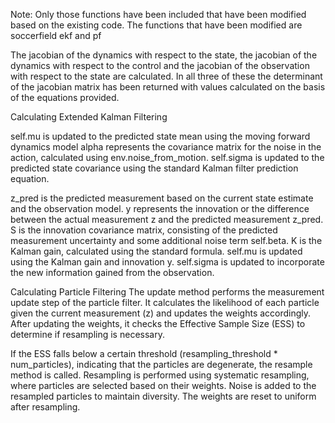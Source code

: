 Note: Only those functions have been included that have been modified based on the existing code.
The functions that have been modified are soccerfield ekf and pf

The jacobian of the dynamics with respect to the state, the jacobian of the dynamics with respect to the control and the jacobian of the observation with respect to the state are calculated.
In all three of these the determinant of the jacobian matrix has been returned with values calculated on the basis of the equations provided.

Calculating Extended Kalman Filtering

self.mu is updated to the predicted state mean using the moving forward dynamics model
alpha represents the covariance matrix for the noise in the action, calculated using env.noise_from_motion.
self.sigma is updated to the predicted state covariance using the standard Kalman filter prediction equation.

z_pred is the predicted measurement based on the current state estimate and the observation model.
y represents the innovation or the difference between the actual measurement z and the predicted measurement z_pred.
S is the innovation covariance matrix, consisting of the predicted measurement uncertainty and some additional noise term self.beta.
K is the Kalman gain, calculated using the standard formula.
self.mu is updated using the Kalman gain and innovation y.
self.sigma is updated to incorporate the new information gained from the observation.

Calculating Particle Filtering
The update method performs the measurement update step of the particle filter.
It calculates the likelihood of each particle given the current measurement (z) and updates the weights accordingly.
After updating the weights, it checks the Effective Sample Size (ESS) to determine if resampling is necessary.

If the ESS falls below a certain threshold (resampling_threshold * num_particles), indicating that the particles are degenerate, the resample method is called.
Resampling is performed using systematic resampling, where particles are selected based on their weights. Noise is added to the resampled particles to maintain diversity.
The weights are reset to uniform after resampling.
